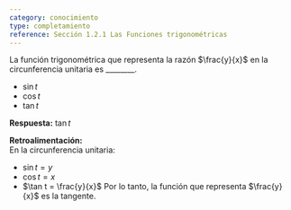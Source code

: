 ```yaml
---
category: conocimiento
type: completamiento  
reference: Sección 1.2.1 Las Funciones trigonométricas  
---
```


La función trigonométrica que representa la razón $\frac{y}{x}$ en la circunferencia unitaria es \_\_\_\_\_\_\_\_.  

- $\sin t$  
- $\cos t$  
- $\tan t$  

**Respuesta:** $\tan t$

**Retroalimentación:**  
En la circunferencia unitaria:  
- $\sin t = y$  
- $\cos t = x$  
- $\tan t = \frac{y}{x}$ Por lo tanto, la función que representa $\frac{y}{x}$ es la tangente.
